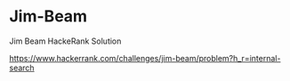 # Jim-Beam
Jim Beam HackeRank Solution

https://www.hackerrank.com/challenges/jim-beam/problem?h_r=internal-search
